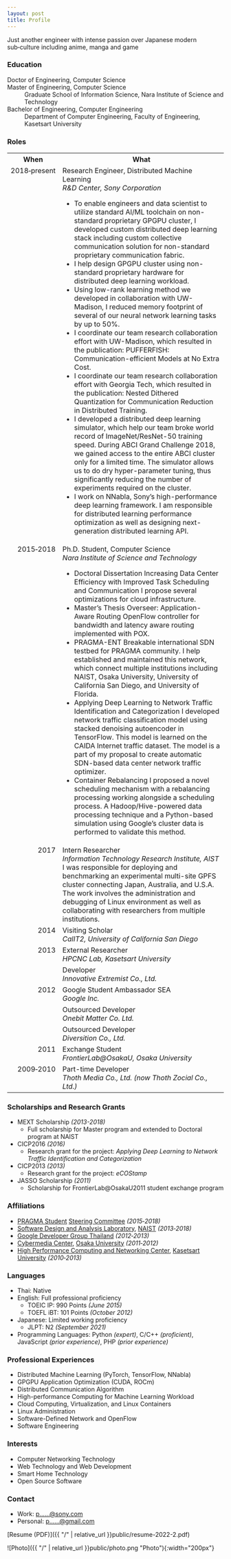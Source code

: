 ```yaml
---
layout: post
title: Profile
---
```


<div class="message">
  Just another engineer with intense passion over Japanese modern sub&#8209;culture including anime, manga and game
</div>

### Education

<dl>
  <dt>Doctor of Engineering, Computer Science</dt>
  <dt>Master of Engineering, Computer Science</dt>
  <dd>Graduate School of Information Science, Nara Institute of Science and Technology</dd>
  <dt>Bachelor of Engineering, Computer Engineering</dt>
  <dd>Department of Computer Engineering, Faculty of Engineering, Kasetsart University</dd>
</dl>

### Roles

<style type="text/css">
.tg .tg-baqh{text-align:center;vertical-align:top}
.tg .tg-lqy6{text-align:right;vertical-align:top}
.tg .tg-yw4l{vertical-align:top}
</style>
<table class="tg">
  <tr>
    <th class="tg-baqh">When</th>
    <th class="tg-baqh">What</th>
  </tr>
  <tr>
    <td class="tg-lqy6">2018&#8209;present</td>
    <td class="tg-yw4l">Research Engineer, Distributed Machine Learning<br><em>R&D Center, Sony Corporation</em>
      <div class="message"><ul>
        <li>To enable engineers and data scientist to utilize standard AI/ML toolchain on non-standard proprietary GPGPU cluster, I developed custom distributed deep learning stack including custom collective communication solution for non-standard proprietary communication fabric.</li>
        <li>I help design GPGPU cluster using non-standard proprietary hardware for distributed deep learning workload.</li>
        <li>Using low-rank learning method we developed in collaboration with UW-Madison, I reduced memory footprint of several of our neural network learning tasks by up to 50%.</li>
        <li>I coordinate our team research collaboration effort with UW-Madison, which resulted in the publication: PUFFERFISH: Communication-efficient Models at No Extra Cost.</li>
        <li>I coordinate our team research collaboration effort with Georgia Tech, which resulted in the publication: Nested Dithered Quantization for Communication Reduction in Distributed Training.</li>
        <li>I developed a distributed deep learning simulator, which help our team broke world record of ImageNet/ResNet-50 training speed. During ABCI Grand Challenge 2018, we gained access to the entire ABCI cluster only for a limited time. The simulator allows us to do dry hyper-parameter tuning, thus significantly reducing the number of experiments required on the cluster.</li>
        <li>I work on NNabla, Sony’s high-performance deep learning framework. I am responsible for distributed learning performance optimization as well as designing next-generation distributed learning API.</li>
        <!-- My research focuses on the effective utilization of HPC resources and distributed computing for machine learning and deep learning tasks, including optimization of collective communication as well as distributed learning algorithms. -->
      </ul></div>
    </td>
  </tr>
  <tr>
    <td class="tg-lqy6">2015&#8209;2018</td>
    <td class="tg-yw4l">Ph.D. Student, Computer Science<br><em>Nara Institute of Science and Technology</em>
      <div class="message"><ul>
        <li>Doctoral Dissertation Increasing Data Center Efficiency with Improved Task Scheduling and Communication I propose several optimizations for cloud infrastructure.</li>
        <li>Master’s Thesis Overseer: Application-Aware Routing OpenFlow controller for bandwidth and latency aware routing implemented with POX.</li>
        <li>PRAGMA-ENT Breakable international SDN testbed for PRAGMA community. I help established and maintained this network, which connect multiple institutions including NAIST, Osaka University, University of California San Diego, and University of Florida.</li>
        <li>Applying Deep Learning to Network Traffic Identification and Categorization I developed network traffic classification model using stacked denoising autoencoder in TensorFlow. This model is learned on the CAIDA Internet traffic dataset. The model is a part of my proposal to create automatic SDN-based data center network traffic optimizer.</li>
        <li>Container Rebalancing I proposed a novel scheduling mechanism with a rebalancing processing working alongside a scheduling process. A Hadoop/Hive-powered data processing technique and a Python-based simulation using Google’s cluster data is performed to validate this method.</li>
        <!-- Doctoral Dissertation: Increasing Data Center Efficiency with Improved Task Scheduling and Communication -->
      </ul></div>
    </td>
  </tr>
  <tr>
    <td class="tg-lqy6">2017</td>
    <td class="tg-yw4l">Intern Researcher<br><em>Information Technology Research Institute, AIST</em>
      <div class="message">
        I was responsible for deploying and benchmarking an experimental multi-site GPFS cluster connecting Japan, Australia, and U.S.A. The work involves the administration and debugging of Linux environment as well as collaborating with researchers from multiple institutions.
      </div>
    </td>
  </tr>
  <tr>
    <td class="tg-lqy6">2014</td>
    <td class="tg-yw4l">Visiting Scholar<br><em>CalIT2, University of California San Diego</em></td>
  </tr>
  <tr>
    <td class="tg-lqy6" rowspan="2">2013</td>
    <td class="tg-yw4l">External Researcher<br><em>HPCNC Lab, Kasetsart University</em></td>
  </tr>
  <tr>
    <td class="tg-yw4l">Developer<br><em>Innovative Extremist Co., Ltd.</em></td>
  </tr>
  <tr>
    <td class="tg-lqy6" rowspan="3">2012</td>
    <td class="tg-yw4l">Google Student Ambassador SEA<br><em>Google Inc.</em></td>
  </tr>
  <tr>
    <td class="tg-yw4l">Outsourced Developer<br><em>Onebit Matter Co. Ltd.</em></td>
  </tr>
  <tr>
    <td class="tg-yw4l">Outsourced Developer<br><em>Diversition Co., Ltd.</em></td>
  </tr>
  <tr>
    <td class="tg-lqy6">2011</td>
    <td class="tg-yw4l">Exchange Student<br><em>FrontierLab@OsakaU, Osaka University</em></td>
  </tr>
  <tr>
    <td class="tg-lqy6">2009&#8209;2010</td>
    <td class="tg-yw4l">Part-time Developer<br><em>Thoth Media Co., Ltd. (now Thoth Zocial Co., Ltd.)</em></td>
  </tr>
</table>

### Scholarships and Research Grants
* MEXT Scholarship *(2013-2018)*
  * Full scholarship for Master program and extended to Doctoral program at NAIST
* CICP2016 *(2016)*
  * Research grant for the project: *Applying Deep Learning to Network Traffic Identification and Categorization*
* CICP2013 *(2013)*
  * Research grant for the project: *eCOStamp*
* JASSO Scholarship *(2011)*
  * Scholarship for FrontierLab@OsakaU2011 student exchange program

### Affiliations
* [PRAGMA Student](http://www.pragma-grid.net/students.php) [Steering Committee](http://www.pragma-grid.net/students-contact.php) *(2015&#8209;2018)*
* [Software Design and Analysis Laboratory](https://sdlab-web.naist.jp/), [NAIST](http://www.naist.jp/) *(2013&#8209;2018)*
* [Google Developer Group Thailand](http://www.gdg.in.th/) *(2012&#8209;2013)*
* [Cybermedia Center](http://www.cmc.osaka-u.ac.jp/), [Osaka University](http://www.osaka-u.ac.jp/en) *(2011&#8209;2012)*
* [High Performance Computing and Networking Center](https://hpcnc.wordpress.com), [Kasetsart University](http://www.ku.ac.th/) *(2010&#8209;2013)*

### Languages
* Thai: Native
* English: Full professional proficiency
  * TOEIC IP: 990 Points *(June 2015)*
  * TOEFL iBT: 101 Points *(October 2012)*
* Japanese: Limited working proficiency
  * JLPT: N2 *(September 2021)*
* Programming Languages: Python *(expert)*, C/C++ *(proficient)*, JavaScript *(prior experience)*, PHP *(prior experience)*

### Professional Experiences 
* Distributed Machine Learning (PyTorch, TensorFlow, NNabla)
* GPGPU Application Optimization (CUDA, ROCm)
* Distributed Communication Algorithm
* High-performance Computing for Machine Learning Workload
* Cloud Computing, Virtualization, and Linux Containers
* Linux Administration
* Software-Defined Network and OpenFlow
* Software Engineering

### Interests
* Computer Networking Technology
* Web Technology and Web Development
* Smart Home Technology
* Open Source Software

### Contact

  * Work: [p......@sony.com](https://mailhide.io/e/qDwej)
  * Personal: [p......@gmail.com](https://mailhide.io/e/VGBor)

[Resume (PDF)]({{ "/" | relative_url }}public/resume-2022-2.pdf)

![Photo]({{ "/" | relative_url }}public/photo.png "Photo"){:width="200px"}
